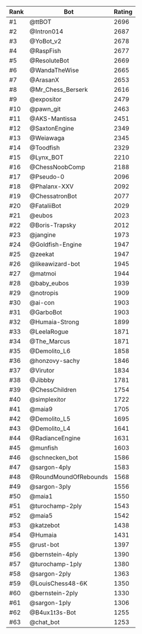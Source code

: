 Rank|Bot|Rating
---|---|---
#1|@ttBOT|2696
#2|@Intron014|2687
#3|@YoBot_v2|2678
#4|@RaspFish|2677
#5|@ResoluteBot|2669
#6|@WandaTheWise|2665
#7|@ArasanX|2653
#8|@Mr_Chess_Berserk|2616
#9|@expositor|2479
#10|@pawn_git|2463
#11|@AKS-Mantissa|2451
#12|@SaxtonEngine|2349
#13|@Weiawaga|2345
#14|@Toodfish|2329
#15|@Lynx_BOT|2210
#16|@ChessNoobComp|2188
#17|@Pseudo-0|2096
#18|@Phalanx-XXV|2092
#19|@ChessatronBot|2077
#20|@FataliiBot|2029
#21|@eubos|2023
#22|@Boris-Trapsky|2012
#23|@jangine|1973
#24|@Goldfish-Engine|1947
#25|@zeekat|1947
#26|@likeawizard-bot|1945
#27|@matmoi|1944
#28|@baby_eubos|1939
#29|@notropis|1909
#30|@ai-con|1903
#31|@GarboBot|1903
#32|@Humaia-Strong|1899
#33|@LeelaRogue|1871
#34|@The_Marcus|1871
#35|@Demolito_L6|1858
#36|@honzovy-sachy|1846
#37|@Virutor|1834
#38|@Jibbby|1781
#39|@ChessChildren|1754
#40|@simplexitor|1722
#41|@maia9|1705
#42|@Demolito_L5|1695
#43|@Demolito_L4|1641
#44|@RadianceEngine|1631
#45|@munfish|1603
#46|@schnecken_bot|1586
#47|@sargon-4ply|1583
#48|@RoundMoundOfRebounds|1568
#49|@sargon-3ply|1556
#50|@maia1|1550
#51|@turochamp-2ply|1543
#52|@maia5|1542
#53|@katzebot|1438
#54|@Humaia|1431
#55|@rust-bot|1397
#56|@bernstein-4ply|1390
#57|@turochamp-1ply|1380
#58|@sargon-2ply|1363
#59|@LouisChess48-6K|1350
#60|@bernstein-2ply|1330
#61|@sargon-1ply|1306
#62|@B4ux1t3s-Bot|1255
#63|@chat_bot|1253
